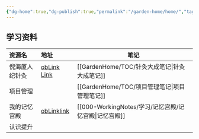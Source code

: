 ```yaml
---
{"dg-home":true,"dg-publish":true,"permalink":"/garden-home/home/","tags":"gardenEntry","dgPassFrontmatter":true}
---
```



## 学习资料
| 资源名         | 地址                                                                                                                                | 笔记             |
|:-------------- |:----------------------------------------------------------------------------------------------------------------------------------- | ---------------- |
| 倪海厦人纪针灸 | [obLink](obsidian://web-open?url=https://www.bilibili.com/video/BV1mD4y1r7Df/) [Link](https://www.bilibili.com/video/BV1mD4y1r7Df/) | [[GardenHome/TOC/针灸大成笔记\|针灸大成笔记]] |
| 项目管理       |                                                                                                                                     | [[GardenHome/TOC/项目管理笔记\|项目管理笔记]] |
| 我的记忆宫殿   | [obLink](obsidian://web-open?url=https://www.bilibili.com/video/BV1SB4y1y75P/)[link](https://www.bilibili.com/video/BV1SB4y1y75P/)  | [[000-WorkingNotes/学习/记忆宫殿/记忆宫殿\|记忆宫殿]]     |
| 认识提升       |                                                                                                                                     |                  |
